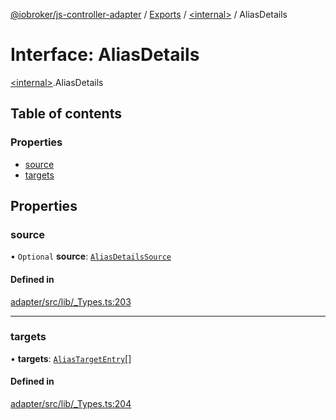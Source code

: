 [@iobroker/js-controller-adapter](../README.md) / [Exports](../modules.md) / [\<internal\>](../modules/internal_.md) / AliasDetails

# Interface: AliasDetails

[\<internal\>](../modules/internal_.md).AliasDetails

## Table of contents

### Properties

- [source](internal_.AliasDetails.md#source)
- [targets](internal_.AliasDetails.md#targets)

## Properties

### source

• `Optional` **source**: [`AliasDetailsSource`](internal_.AliasDetailsSource.md)

#### Defined in

[adapter/src/lib/_Types.ts:203](https://github.com/ioBroker/ioBroker.js-controller/blob/1ea0ace139e74b5063c6deff78298e0d4ffb2db6/packages/adapter/src/lib/_Types.ts#L203)

___

### targets

• **targets**: [`AliasTargetEntry`](internal_.AliasTargetEntry.md)[]

#### Defined in

[adapter/src/lib/_Types.ts:204](https://github.com/ioBroker/ioBroker.js-controller/blob/1ea0ace139e74b5063c6deff78298e0d4ffb2db6/packages/adapter/src/lib/_Types.ts#L204)
